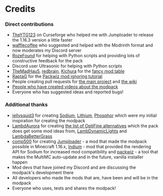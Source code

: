 # Credits
### Direct contributions

* [TheYTG123](https://www.curseforge.com/members/theytg123/projects) on Curseforge who helped me with Jumploader to release the 1.16.3 version a little faster
* [wafflecoffee](https://github.com/wafflecoffee) who suggested and helped with the Modrinth format and now moderates my Discord server
* [RozeFound](https://github.com/RozeFound) for helping with Python scripts and providing lots of constructive feedback for the pack
* Discord user Ultrasonic for helping with Python scripts
* [TheMadHau5](https://github.com/themadhau5), [redbrain](https://github.com/redbrain), [Kichura](https://github.com/Kichura) for the [fancy mod table](https://github.com/Fabulously-Optimized/fabulously-optimized#included-mods) 
* [RaptaG](https://github.com/RaptaG) for the [Packwiz mod ignoring tutorial](https://github.com/Fabulously-Optimized/fabulously-optimized/wiki/Auto-updating-MultiMC-pack#can-i-ignore-some-of-the-mods)
* People creating pull requests for [the main project](https://github.com/Fabulously-Optimized/fabulously-optimized/graphs/contributors) and [the wiki](https://github.com/Fabulously-Optimized/wiki/graphs/contributors)
* [People who have created videos about the modpack](https://github.com/Fabulously-Optimized/fabulously-optimized#reviews)
* Everyone who has suggested ideas and reported bugs!

### Additional thanks

* [jellysquid3](https://github.com/jellysquid3) for creating [Sodium](https://www.curseforge.com/minecraft/mc-mods/sodium), [Lithium](https://www.curseforge.com/minecraft/mc-mods/lithium), [Phosphor](https://www.curseforge.com/minecraft/mc-mods/phosphor) which were my initial inspiration for creating the modpack
* [LambdAurora](https://github.com/LambdAurora) for creating [the list of OptiFine alternatives](https://lambdaurora.dev/optifine_alternatives) which the pack does get some mod ideas from, [LambDynamicLights](https://www.curseforge.com/minecraft/mc-mods/lambdynamiclights) and [LambdaBetterGrass](https://www.curseforge.com/minecraft/mc-mods/lambdabettergrass)
* [comp500](https://github.com/comp500) for creating [Jumploader](https://www.curseforge.com/minecraft/mc-mods/jumploader) - a mod that made the modpack possible in Minecraft 1.16.x, [Indium](https://modrinth.com/mod/indium) - mod that provided the rendering API for Sodium for increased mod compatibility and [packwiz](https://github.com/comp500/packwiz) - a tool that makes the MultiMC auto-update and in the future, vanilla installer happen
* Mod devs that have joined my Discord and are discussing the modpack's development there
* All developers who made the mods that are, have been and will be in the modpack
* Everyone who uses, tests and shares the modpack!
